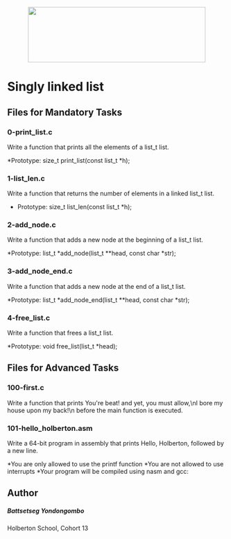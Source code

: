 <p align="center">
  <img width="409" height="128" src="https://www.holbertonschool.com/holberton-logo.png">
</p>

# Singly linked list


## Files for Mandatory Tasks


### 0-print_list.c

Write a function that prints all the elements of a list_t list.

*Prototype: size_t print_list(const list_t *h);


### 1-list_len.c

Write a function that returns the number of elements in a linked list_t list.

* Prototype: size_t list_len(const list_t *h);


### 2-add_node.c

Write a function that adds a new node at the beginning of a list_t list.

*Prototype: list_t *add_node(list_t **head, const char *str);


### 3-add_node_end.c

Write a function that adds a new node at the end of a list_t list.

*Prototype: list_t *add_node_end(list_t **head, const char *str);


### 4-free_list.c

Write a function that frees a list_t list.

*Prototype: void free_list(list_t *head);


## Files for Advanced Tasks


### 100-first.c

Write a function that prints You're beat! and yet, you must allow,\nI bore my house upon my back!\n before the main function is executed.


### 101-hello_holberton.asm

Write a 64-bit program in assembly that prints Hello, Holberton, followed by a new line.

*You are only allowed to use the printf function
*You are not allowed to use interrupts
*Your program will be compiled using nasm and gcc:

## Author
##### Battsetseg Yondongombo
Holberton School, Cohort 13